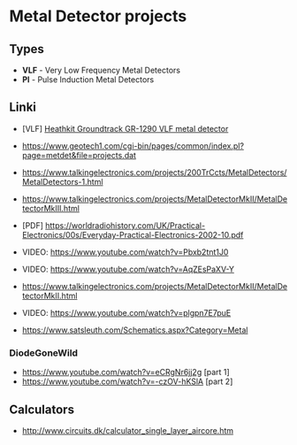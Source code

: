 # Metal Detector projects

## Types

* **VLF** - Very Low Frequency Metal Detectors
* **PI** - Pulse Induction Metal Detectors

## Linki

* [VLF] [Heathkit Groundtrack GR-1290 VLF metal detector](https://www.hobby-hour.com/electronics/s/groundtrack-gr1290.php)
* https://www.geotech1.com/cgi-bin/pages/common/index.pl?page=metdet&file=projects.dat
* https://www.talkingelectronics.com/projects/200TrCcts/MetalDetectors/MetalDetectors-1.html
* https://www.talkingelectronics.com/projects/MetalDetectorMkII/MetalDetectorMkIII.html
* [PDF] https://worldradiohistory.com/UK/Practical-Electronics/00s/Everyday-Practical-Electronics-2002-10.pdf

* VIDEO: https://www.youtube.com/watch?v=Pbxb2tnt1J0
* VIDEO: https://www.youtube.com/watch?v=AqZEsPaXV-Y

* https://www.talkingelectronics.com/projects/MetalDetectorMkII/MetalDetectorMkII.html

* VIDEO: https://www.youtube.com/watch?v=plgpn7E7puE
* https://www.satsleuth.com/Schematics.aspx?Category=Metal

### DiodeGoneWild

* https://www.youtube.com/watch?v=eCRgNr6jj2g [part 1]
* https://www.youtube.com/watch?v=-czOV-hKSlA [part 2]

## Calculators

* http://www.circuits.dk/calculator_single_layer_aircore.htm
